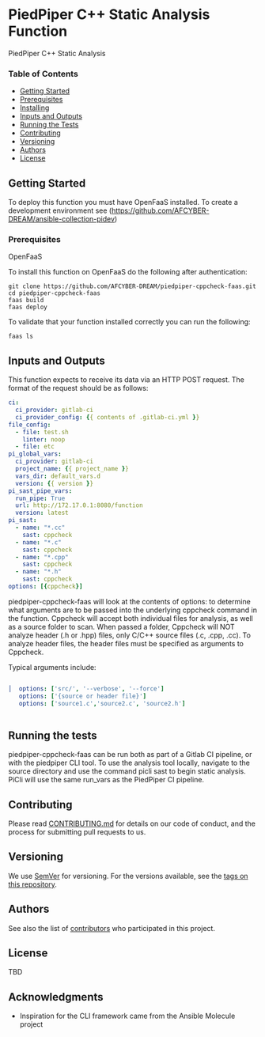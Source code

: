 # PiedPiper C++ Static Analysis Function 

PiedPiper C++ Static Analysis 

### Table of Contents 
* [Getting Started](#getting-started)
* [Prerequisites](#prerequisites)
* [Installing](#installing)
* [Inputs and Outputs](#inputs-and-outputs)
* [Running the Tests](#running-the-tests)
* [Contributing](#contributing)
* [Versioning](#versioning)
* [Authors](#authors)
* [License](#license)

## Getting Started

To deploy this function you must have OpenFaaS installed. To create a development environment see (https://github.com/AFCYBER-DREAM/ansible-collection-pidev)

### Prerequisites

OpenFaaS

To install this function on OpenFaaS do the following after authentication:

```
git clone https://github.com/AFCYBER-DREAM/piedpiper-cppcheck-faas.git
cd piedpiper-cppcheck-faas
faas build
faas deploy
```

To validate that your function installed correctly you can run the following:

```
faas ls
```

## Inputs and Outputs

This function expects to receive its data via an HTTP POST request. The format of the request should be as follows:

```yaml
ci:
  ci_provider: gitlab-ci
  ci_provider_config: {{ contents of .gitlab-ci.yml }}
file_config:
  - file: test.sh
    linter: noop
  - file: etc
pi_global_vars:
  ci_provider: gitlab-ci
  project_name: {{ project_name }}
  vars_dir: default_vars.d
  version: {{ version }}
pi_sast_pipe_vars:
  run_pipe: True
  url: http://172.17.0.1:8080/function
  version: latest
pi_sast:
  - name: "*.cc"
    sast: cppcheck
  - name: "*.c"
    sast: cppcheck
  - name: "*.cpp"
    sast: cppcheck
  - name: "*.h"
    sast: cppcheck
options: [{cppcheck}]

```

piedpiper-cppcheck-faas will look at the contents of options: to determine what arguments are to be passed into the underlying cppcheck command in the function. Cppcheck will accept both individual files for analysis, as well as a source folder to scan. When passed a folder, Cppcheck will NOT analyze header (.h or .hpp) files, only C/C++ source files (.c, .cpp, .cc). To analyze header files, the header files must be specified as arguments to Cppcheck. 

Typical arguments include: 

```yaml

│  options: ['src/', '--verbose', '--force']
   options: ['{source or header file}']
   options: ['source1.c','source2.c', 'source2.h']
  
  ```

## Running the tests

piedpiper-cppcheck-faas can be run both as part of a Gitlab CI pipeline, or with the piedpiper CLI tool. To use the analysis tool locally, navigate to the source directory and use the command picli sast to begin static analysis. PiCli will use the same run_vars as the PiedPiper CI pipeline. 

## Contributing

Please read [CONTRIBUTING.md](https://github.com/AFCYBER-DREAM/piedpiper-picli) for details on our code of conduct, and the process for submitting pull requests to us.

## Versioning

We use [SemVer](http://semver.org/) for versioning. For the versions available, see the [tags on this repository](https://github.com/piedpiper-validator-faas/tags).

## Authors

See also the list of [contributors](https://github.com/AFCYBER-DREAM/piedpiper-validator-faas/contributors) who participated in this project.

## License

TBD

## Acknowledgments

* Inspiration for the CLI framework came from the Ansible Molecule project
